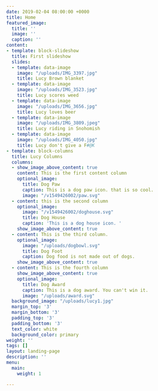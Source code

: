 ```yaml
---
date: 2019-02-04 08:00:00 +0000
title: Home
featured_image:
  title: ''
  image: ''
  caption: ''
content:
- template: block-slideshow
  title: First slideshow
  slides:
  - template: data-image
    image: "/uploads/IMG_3397.jpg"
    title: Lucy Brown blanket
  - template: data-image
    image: "/uploads/IMG_3523.jpg"
    title: Lucy scores weed
  - template: data-image
    image: "/uploads/IMG_3656.jpg"
    title: Lucy loves beer
  - template: data-image
    image: "/uploads/IMG_3809.jpeg"
    title: Lucy riding in Snohomish
  - template: data-image
    image: "/uploads/IMG_4050.jpg"
    title: Lucy don't give a F#@K
- template: block-columns
  title: Lucy Columns
  columns:
  - show_image_above_content: true
    content: This is the first content column
    optional_image:
      title: Dog Paw
      caption: This is a dog paw icon. that is so cool.
      image: "/v1549426002/paw.svg"
  - content: this is the second column
    optional_image:
      image: "/v1549426002/doghouse.svg"
      title: Dog House
      caption: 'This is a dog house icon. '
    show_image_above_content: true
  - content: This is the third column.
    optional_image:
      image: "/uploads/dogbowl.svg"
      title: Dog Foot
      caption: Dog food is not made out of dogs.
    show_image_above_content: true
  - content: This is the fourth column
    show_image_above_content: true
    optional_image:
      title: Dog Award
      caption: This is a dog award. You can't win it.
      image: "/uploads/award.svg"
  background_image: "/uploads/lucy1.jpg"
  margin_top: '3'
  margin_bottom: '3'
  padding_top: '3'
  padding_bottom: '3'
  text_color: white
  background_color: primary
weight: ''
tags: []
layout: landing-page
description: ''
menu:
  main:
    weight: 1

---
```

